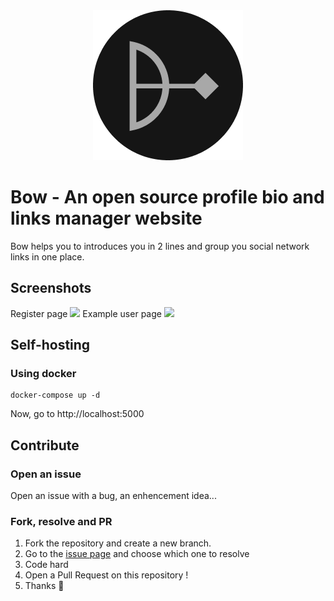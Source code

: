 <div align="center">

<img src="static/favicon.png" />

</div>

# Bow - An open source profile bio and links manager website
Bow helps you to introduces you in 2 lines and group you social network links in one place.

## Screenshots
Register page
<img src="/home/armand/IdeaProjects/tryon-links/.github/screenshots/Screenshot 2023-03-22 at 19-28-49 Bow Register.png">
Example user page
<img src="/home/armand/IdeaProjects/tryon-links/.github/screenshots/Screenshot 2023-03-22 at 19-29-26 John Doe Bow.png"/>

## Self-hosting

### Using docker
```shell
docker-compose up -d
```
Now, go to http://localhost:5000

## Contribute

### Open an issue
Open an issue with a bug, an enhencement idea...

### Fork, resolve and PR
1. Fork the repository and create a new branch.
2. Go to the [issue page](https://github.com/tryon-dev/Bow/issues) and choose which one to resolve
3. Code hard
4. Open a Pull Request on this repository !
5. Thanks 🙏
